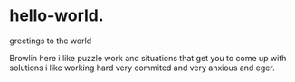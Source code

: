 # hello-world.
greetings to the world

Browlin here i like puzzle work and situations that get you to come up with solutions 
i like working hard
very commited 
and very anxious and eger.
